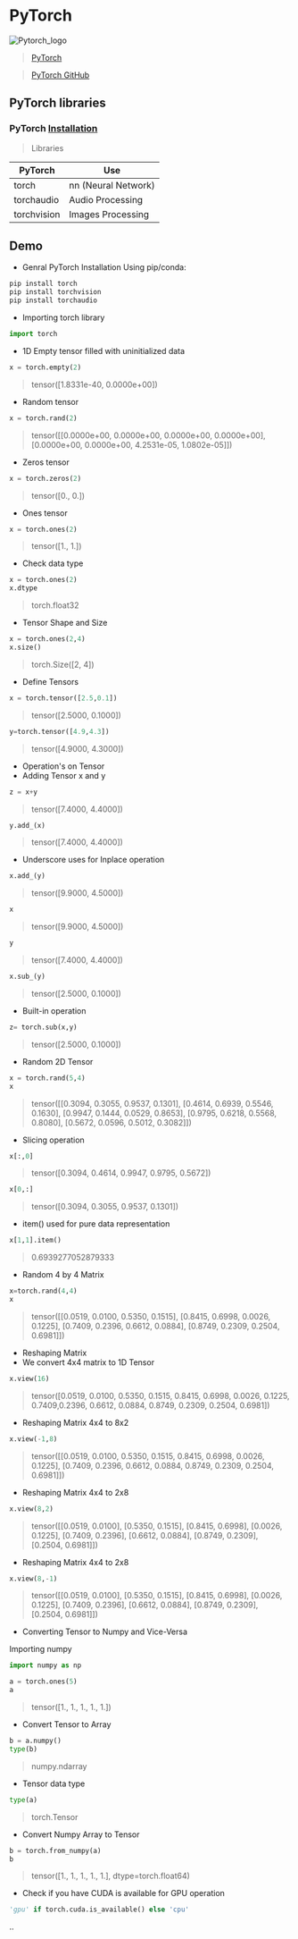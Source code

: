 # PyTorch


![Pytorch_logo](https://user-images.githubusercontent.com/58439868/133604410-de7e686c-c683-4239-8020-616b8cc304cb.png)



>[PyTorch](https://pytorch.org/)

>[PyTorch GitHub](https://github.com/pytorch/pytorch)

## PyTorch libraries 

### PyTorch [Installation](https://pytorch.org/get-started/locally/)

>Libraries

PyTorch         |      Use
--------------- |---------------
torch           |     nn (Neural Network)
torchaudio      |     Audio Processing
torchvision     |     Images Processing


## Demo
- Genral PyTorch Installation Using pip/conda:
```python
pip install torch
pip install torchvision
pip install torchaudio
```
- Importing torch library

```python
import torch
```
- 1D Empty tensor filled with uninitialized data

```python
x = torch.empty(2)
```
> tensor([1.8331e-40, 0.0000e+00])


- Random tensor

```python
x = torch.rand(2)
```
>tensor([[0.0000e+00, 0.0000e+00, 0.0000e+00, 0.0000e+00],
        [0.0000e+00, 0.0000e+00, 4.2531e-05, 1.0802e-05]])

- Zeros tensor

```python
x = torch.zeros(2)
```
>tensor([0., 0.])

- Ones tensor
```python
x = torch.ones(2)
```
>tensor([1., 1.])

- Check data type

```python
x = torch.ones(2)
x.dtype
```
>torch.float32

- Tensor Shape and Size
```python
x = torch.ones(2,4)
x.size()
```
>torch.Size([2, 4])

- Define Tensors
```python
x = torch.tensor([2.5,0.1])
```
>tensor([2.5000, 0.1000])

```python
y=torch.tensor([4.9,4.3])
```
>tensor([4.9000, 4.3000])

- Operation's on Tensor
- Adding Tensor x and y
```python
z = x+y
```
>tensor([7.4000, 4.4000])


```python
y.add_(x)
```
>tensor([7.4000, 4.4000])

- Underscore uses for Inplace operation
```python
x.add_(y)
```
>tensor([9.9000, 4.5000])


```python
x
```
>tensor([9.9000, 4.5000])
```python
y
```
>tensor([7.4000, 4.4000]) 

```python
x.sub_(y)
```
> tensor([2.5000, 0.1000])

- Built-in operation
```python
z= torch.sub(x,y)
```
>tensor([2.5000, 0.1000])

- Random 2D Tensor

```python
x = torch.rand(5,4)
x
```
>tensor([[0.3094, 0.3055, 0.9537, 0.1301],
        [0.4614, 0.6939, 0.5546, 0.1630],
        [0.9947, 0.1444, 0.0529, 0.8653],
        [0.9795, 0.6218, 0.5568, 0.8080],
        [0.5672, 0.0596, 0.5012, 0.3082]])
   
  
- Slicing operation
```python
x[:,0]
```
> tensor([0.3094, 0.4614, 0.9947, 0.9795, 0.5672])


```python
x[0,:]
```
> tensor([0.3094, 0.3055, 0.9537, 0.1301])

- item() used for pure data representation
```python
x[1,1].item()
```
> 0.6939277052879333

- Random 4 by 4 Matrix
```python
x=torch.rand(4,4)
x
```
> tensor([[0.0519, 0.0100, 0.5350, 0.1515],
        [0.8415, 0.6998, 0.0026, 0.1225],
        [0.7409, 0.2396, 0.6612, 0.0884],
        [0.8749, 0.2309, 0.2504, 0.6981]])
        

- Reshaping Matrix
- We convert 4x4 matrix to 1D Tensor
```python
x.view(16)
```
>tensor([0.0519, 0.0100, 0.5350, 0.1515, 0.8415, 0.6998, 0.0026, 0.1225,
          0.7409,0.2396, 0.6612, 0.0884, 0.8749, 0.2309, 0.2504, 0.6981])
        
- Reshaping Matrix 4x4 to 8x2  
```python
x.view(-1,8)
```
> tensor([[0.0519, 0.0100, 0.5350, 0.1515, 0.8415, 0.6998, 0.0026, 0.1225],
          [0.7409, 0.2396, 0.6612, 0.0884, 0.8749, 0.2309, 0.2504, 0.6981]])

- Reshaping Matrix 4x4 to 2x8
```python
x.view(8,2)
```
>tensor([[0.0519, 0.0100],
        [0.5350, 0.1515],
        [0.8415, 0.6998],
        [0.0026, 0.1225],
        [0.7409, 0.2396],
        [0.6612, 0.0884],
        [0.8749, 0.2309],
        [0.2504, 0.6981]])



- Reshaping Matrix 4x4 to 2x8
```python
x.view(8,-1)
```
> tensor([[0.0519, 0.0100],
        [0.5350, 0.1515],
        [0.8415, 0.6998],
        [0.0026, 0.1225],
        [0.7409, 0.2396],
        [0.6612, 0.0884],
        [0.8749, 0.2309],
        [0.2504, 0.6981]])




- Converting Tensor to Numpy and Vice-Versa

Importing numpy

```python
import numpy as np
```

```python
a = torch.ones(5)
a
```
>tensor([1., 1., 1., 1., 1.])

- Convert Tensor to Array
```python
b = a.numpy()
type(b)
```
> numpy.ndarray

- Tensor data type
```python
type(a)
```
> torch.Tensor

- Convert Numpy Array to Tensor

```python
b = torch.from_numpy(a)
b
```
> tensor([1., 1., 1., 1., 1.], dtype=torch.float64)


- Check if you have CUDA is available for GPU operation
```python
'gpu' if torch.cuda.is_available() else 'cpu'

```
..



